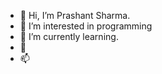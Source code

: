 - 👋 Hi, I’m Prashant Sharma.
- 👀 I’m interested in programming
- 🌱 I’m currently learning.
- 💞️ 
- 📫 

<!---
sharma4093/sharma4093 is a ✨ special ✨ repository because its `README.md` (this file) appears on your GitHub profile.
You can click the Preview link to take a look at your changes.
--->
